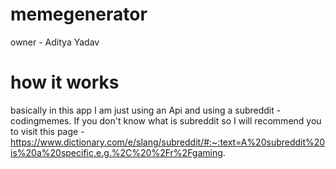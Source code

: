 # memegenerator
owner - Aditya Yadav
# how it works
basically in this app I am just using an Api and using a subreddit - codingmemes.
If you don't know what is subreddit so I will recommend you to visit this page - https://www.dictionary.com/e/slang/subreddit/#:~:text=A%20subreddit%20is%20a%20specific,e.g.%2C%20%2Fr%2Fgaming.
